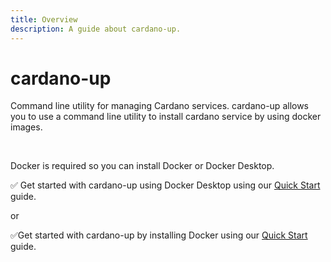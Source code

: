 ```yaml
---
title: Overview
description: A guide about cardano-up.
---
```


# cardano-up

Command line utility for managing Cardano services. cardano-up allows you to use a command line utility to install cardano service by using docker images.

<br>

<!--

## How do I actually use cardano-up?
Docker is required so you can install Docker or Docker Desktop. Then simply download the cardano-up file from blinklabs.io.

THIS MIGHT NEED TO BE REMOVED. MIGHT NOT MAKE SENSE HERE

<br>

-->

Docker is required so you can install Docker or Docker Desktop.

✅ Get started with cardano-up using Docker Desktop using our [Quick Start](../002-quick-start-docker-desktop) guide.

or 

✅Get started with cardano-up by installing Docker using our [Quick Start](../002-quick-start-docker) guide.

<!-- IS THERE A CARDANO UP LOGO?

![cardano-up-logo](/cardano-up-logo.png)

-->
